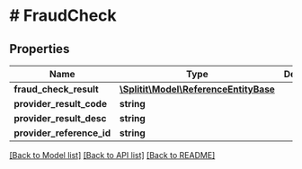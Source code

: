 # # FraudCheck

## Properties

Name | Type | Description | Notes
------------ | ------------- | ------------- | -------------
**fraud_check_result** | [**\Splitit\Model\ReferenceEntityBase**](ReferenceEntityBase.md) |  | [optional]
**provider_result_code** | **string** |  | [optional]
**provider_result_desc** | **string** |  | [optional]
**provider_reference_id** | **string** |  | [optional]

[[Back to Model list]](../../README.md#models) [[Back to API list]](../../README.md#endpoints) [[Back to README]](../../README.md)
